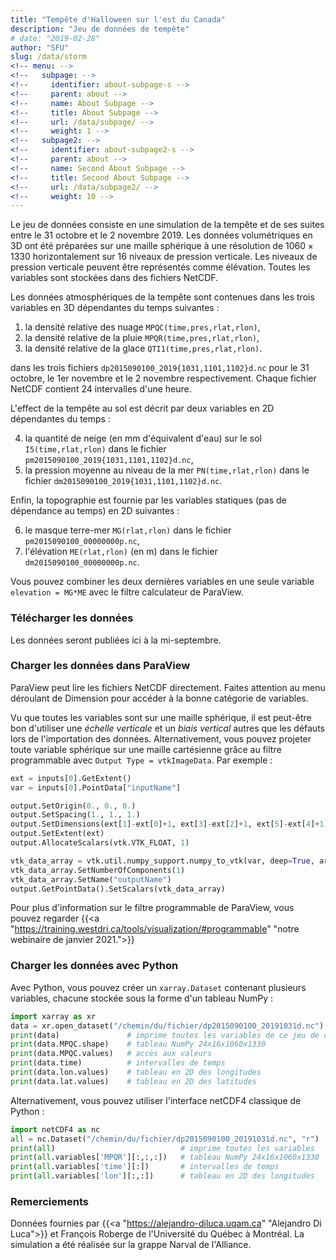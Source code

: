 ```yaml
---
title: "Tempête d'Halloween sur l'est du Canada"
description: "Jeu de données de tempête"
# date: "2019-02-28"
author: "SFU"
slug: /data/storm
<!-- menu: -->
<!--   subpage: -->
<!--     identifier: about-subpage-s -->
<!--     parent: about -->
<!--     name: About Subpage -->
<!--     title: About Subpage -->
<!--     url: /data/subpage/ -->
<!--     weight: 1 -->
<!--   subpage2: -->
<!--     identifier: about-subpage2-s -->
<!--     parent: about -->
<!--     name: Second About Subpage -->
<!--     title: Second About Subpage -->
<!--     url: /data/subpage2/ -->
<!--     weight: 10 -->
---
```


Le jeu de données consiste en une simulation de la tempête et de ses suites entre le 31 octobre et le 2 novembre 2019. Les données volumétriques en 3D ont été préparées sur une maille sphérique à une résolution de $1060\times 1330$ horizontalement sur $16$ niveaux de pression verticale. Les niveaux de pression verticale peuvent être représentés comme élévation. Toutes les variables sont stockées dans des fichiers NetCDF.

Les données atmosphériques de la tempête sont contenues dans les trois variables en 3D dépendantes du temps suivantes :

1. la densité relative des nuage `MPQC(time,pres,rlat,rlon)`,
2. la densité relative de la pluie `MPQR(time,pres,rlat,rlon)`,
3. la densité relative de la glace `QTI1(time,pres,rlat,rlon)`.

dans les trois fichiers `dp2015090100_2019{1031,1101,1102}d.nc` pour le 31 octobre, le 1er novembre et le 2 novembre respectivement. Chaque fichier NetCDF contient 24 intervalles d'une heure.

L'effect de la tempête au sol est décrit par deux variables en 2D dépendantes du temps :

4. la quantité de neige (en mm d'équivalent d'eau) sur le sol `I5(time,rlat,rlon)` dans le fichier `pm2015090100_2019{1031,1101,1102}d.nc`,
5. la pression moyenne au niveau de la mer `PN(time,rlat,rlon)` dans le fichier `dm2015090100_2019{1031,1101,1102}d.nc`.

Enfin, la topographie est fournie par les variables statiques (pas de dépendance au temps) en 2D suivantes :

6. le masque terre-mer `MG(rlat,rlon)` dans le fichier `pm2015090100_00000000p.nc`,
7. l'élévation `ME(rlat,rlon)` (en m) dans le fichier `dm2015090100_00000000p.nc`.

Vous pouvez combiner les deux dernières variables en une seule variable `elevation = MG*ME` avec le filtre calculateur de ParaView.

### Télécharger les données

Les données seront publiées ici à la mi-septembre.

### Charger les données dans ParaView

ParaView peut lire les fichiers NetCDF directement. Faites attention au menu déroulant de Dimension pour accéder à la bonne catégorie de variables.

Vu que toutes les variables sont sur une maille sphérique, il est peut-être bon d'utiliser une *échelle verticale* et un *biais vertical* autres que les défauts lors de l'importation des données. Alternativement, vous pouvez projeter toute variable sphérique sur une maille cartésienne grâce au filtre programmable avec `Output Type = vtkImageData`. Par exemple :

```py
ext = inputs[0].GetExtent()
var = inputs[0].PointData["inputName"]

output.SetOrigin(0., 0., 0.)
output.SetSpacing(1., 1., 1.)
output.SetDimensions(ext[1]-ext[0]+1, ext[3]-ext[2]+1, ext[5]-ext[4]+1)
output.SetExtent(ext)
output.AllocateScalars(vtk.VTK_FLOAT, 1)

vtk_data_array = vtk.util.numpy_support.numpy_to_vtk(var, deep=True, array_type=vtk.VTK_FLOAT)
vtk_data_array.SetNumberOfComponents(1)
vtk_data_array.SetName("outputName")
output.GetPointData().SetScalars(vtk_data_array)
```

Pour plus d'information sur le filtre programmable de ParaView, vous pouvez regarder {{<a "https://training.westdri.ca/tools/visualization/#programmable" "notre webinaire de janvier 2021.">}}

### Charger les données avec Python

Avec Python, vous pouvez créer un `xarray.Dataset` contenant plusieurs variables, chacune stockée sous la forme d'un tableau NumPy :

```py
import xarray as xr
data = xr.open_dataset("/chemin/du/fichier/dp2015090100_20191031d.nc")
print(data)               # imprime toutes les variables de ce jeu de données
print(data.MPQC.shape)    # tableau NumPy 24x16x1060x1330
print(data.MPQC.values)   # accès aux valeurs
print(data.time)          # intervalles de temps
print(data.lon.values)    # tableau en 2D des longitudes
print(data.lat.values)    # tableau en 2D des latitudes
```

Alternativement, vous pouvez utiliser l'interface netCDF4 classique de Python :

```py
import netCDF4 as nc
all = nc.Dataset("/chemin/du/fichier/dp2015090100_20191031d.nc", "r")
print(all)                            # imprime toutes les variables
print(all.variables['MPQR'][:,:,:])   # tableau NumPy 24x16x1060x1330
print(all.variables['time'][:])       # intervalles de temps
print(all.variables['lon'][:,:])      # tableau en 2D des longitudes
```

<!-- ### Références -->

### Remerciements

Données fournies par {{<a "https://alejandro-diluca.uqam.ca" "Alejandro Di Luca">}} et François Roberge de l'Université du Québec à Montréal. La simulation a été réalisée sur la grappe Narval de l'Alliance.
